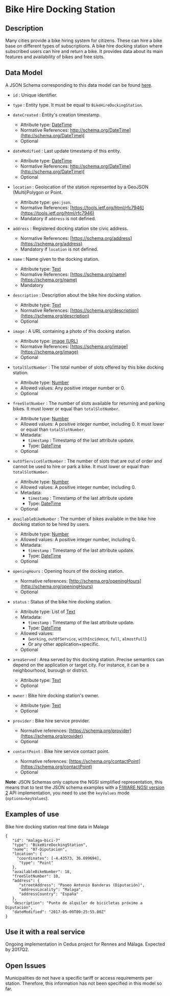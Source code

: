 # Bike Hire Docking Station

## Description

Many cities provide a bike hiring system for citizens. These can hire a bike base on different types of subscriptions. A bike hire docking station where subscribed users can hire and return a bike. It provides data about its main
features and availability of bikes and free slots.

## Data Model


A JSON Schema corresponding to this data model can be found [here](https://fiware.github.io/dataModels/Transportation/Bike/BikeHireDockingStation/schema.json).

+   `id` : Unique identifier.

+   `type` : Entity type. It must be equal to `BikeHireDockingStation`.

+   `dateCreated` : Entity's creation timestamp.
    +   Attribute type: [DateTime](https://schema.org/DateTime)
    +   Normative References:
        [http://schema.org/DateTime](http://schema.org/DateTime)[
        ](http://schema.org/DateTime)
    +   Optional

+   `dateModified` : Last update timestamp of this entity.
    +   Attribute type: [DateTime](https://schema.org/DateTime)
    +   Normative References:
        [http://schema.org/DateTime](http://schema.org/DateTime)[
        ](http://schema.org/DateTime)
    +   Optional

+   `location` : Geolocation of the station represented by a GeoJSON
    (Multi)Polygon or Point.
    +   Attribute type: `geo:json`.
    +   Normative References: [https://tools.ietf.org/html/rfc7946](https://tools.ietf.org/html/rfc7946)
    +   Mandatory if `address` is not defined.

+   `address` : Registered docking station site civic address.
    +   Normative References: [https://schema.org/address](https://schema.org/address)
    +   Mandatory if `location` is not defined.

+   `name` : Name given to the docking station.
    +   Attribute type: [Text](http://schema.org/Number)
    +   Normative References: [https://schema.org/name](https://schema.org/name)
    +   Mandatory

+   `description` : Description about the bike hire docking station.
    +   Attribute type: [Text](http://schema.org/Number)
    +   Normative References: [https://schema.org/description](https://schema.org/description)
    +   Optional

+   `image` : A URL containing a photo of this docking station.
    +   Attribute type: [image (URL)](http://schema.org/Number)
    +   Normative References: [https://schema.org/image](https://schema.org/image)
    +   Optional

+   `totalSlotNumber` : The total number of slots offered by this bike docking
    station.
    +   Attribute type: [Number](http://schema.org/Number)
    +   Allowed values: Any positive integer number or 0.
    +   Optional

+   `freeSlotNumber` : The number of slots available for returning and parking
    bikes. It must lower or equal than `totalSlotNumber`.
    +   Attribute type: [Number](http://schema.org/Number)
    +   Allowed values: A positive integer number, including 0. It must lower or
        equal than `totalSlotNumber`.
    +   Metadata:
        +   `timestamp` : Timestamp of the last attribute update.
        +   Type: [DateTime](https://schema.org/DateTime)
    +   Optional

+   `outOfServiceSlotNumber` : The number of slots that are out of order and
    cannot be used to hire or park a bike. It must lower or equal than
    `totalSlotNumber`.
    +   Attribute type: [Number](http://schema.org/Number)
    +   Allowed values: A positive integer number, including 0.
    +   Metadata:
        +   `timestamp` : Timestamp of the last attribute update
        +   Type: [DateTime](https://schema.org/DateTime)
    +   Optional

+   `availableBikeNumber` : The number of bikes available in the bike hire
    docking station to be hired by users.
    +   Attribute type: [Number](http://schema.org/Number)
    +   Allowed values: A positive integer number, including 0.
    +   Metadata:
        +   `timestamp` : Timestamp of the last attribute update.
        +   Type: [DateTime](https://schema.org/DateTime)
    +   Optional

+   `openingHours` : Opening hours of the docking station.
    +   Normative references: [http://schema.org/openingHours](http://schema.org/openingHours)
    +   Optional

+   `status` : Status of the bike hire docking station.
    +   Attribute type: List of [Text](http://schema.org/Text)
    +   Metadata:
        +   `timestamp` : Timestamp of the last attribute update.
        +   Type: [DateTime](https://schema.org/DateTime)
    +   Allowed values:
        +   (`working`, `outOfService`, `withIncidence`, `full`, `almostFull`)
        +   Or any other application+specific.
    +   Optional

+   `areaServed` : Area served by this docking station. Precise semantics can
    depend on the application or target city. For instance, it can be a
    neighbourhood, burough or district.
    +   Attribute type: [Text](http://schema.org/Text)
    +   Optional

+   `owner` : Bike hire docking station's owner.
    +   Attribute type: [Text](http://schema.org/Text)
    +   Optional

+   `provider` : Bike hire service provider.
    +   Normative references: [https://schema.org/provider](https://schema.org/provider)
    +   Optional

+   `contactPoint` : Bike hire service contact point.
    +   Normative references: [https://schema.org/contactPoint](https://schema.org/contactPoint)
    +   Optional

**Note**: JSON Schemas only capture the NGSI simplified representation, this means that to test the JSON schema examples with
a [FIWARE NGSI version 2](http://fiware.github.io/specifications/ngsiv2/stable) API implementation, you need to use the `keyValues`
mode (`options=keyValues`).

## Examples of use

Bike hire docking station real time data in Malaga

	{
	   "id": "malaga-bici-7"
	   "type": "BikeHireDockingStation",
	   "name": "07-Diputacion",
	   "location": {
		 "coordinates": [-4.43573, 36.699694],
		  "type": "Point"
	   },
	   "availableBikeNumber": 18,
	   "freeSlotNumber": 10,
	   "address": {
		  "streetAddress": "Paseo Antonio Banderas (Diputación)",
		  "addressLocality": "Malaga",
		  "addressCountry": "España"
	   },
	   "description": "Punto de alquiler de bicicletas próximo a Diputación",
	   "dateModified": "2017-05-09T09:25:55.00Z"
	}

## Use it with a real service

Ongoing implementation in Cedus project for Rennes and Málaga. Expected by 2017Q2.

## Open Issues

Municipalities do not have a specific tariff or access requirements per station. Therefore, this information has not been specified in this model so far.
